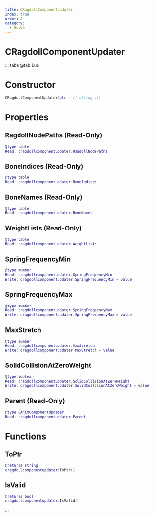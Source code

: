 ```yaml
---
title: CRagdollComponentUpdater
index: true
order: 2
category:
  - Guide
---
```


# CRagdollComponentUpdater

::: tabs
@tab Lua
# Constructor
```lua
CRagdollComponentUpdater(ptr --[[ string ]])
```
# Properties
## RagdollNodePaths (Read-Only)
```lua
@type table
Read: cragdollcomponentupdater.RagdollNodePaths
```
## BoneIndices (Read-Only)
```lua
@type table
Read: cragdollcomponentupdater.BoneIndices
```
## BoneNames (Read-Only)
```lua
@type table
Read: cragdollcomponentupdater.BoneNames
```
## WeightLists (Read-Only)
```lua
@type table
Read: cragdollcomponentupdater.WeightLists
```
## SpringFrequencyMin 
```lua
@type number
Read: cragdollcomponentupdater.SpringFrequencyMin
Write: cragdollcomponentupdater.SpringFrequencyMin = value
```
## SpringFrequencyMax 
```lua
@type number
Read: cragdollcomponentupdater.SpringFrequencyMax
Write: cragdollcomponentupdater.SpringFrequencyMax = value
```
## MaxStretch 
```lua
@type number
Read: cragdollcomponentupdater.MaxStretch
Write: cragdollcomponentupdater.MaxStretch = value
```
## SolidCollisionAtZeroWeight 
```lua
@type boolean
Read: cragdollcomponentupdater.SolidCollisionAtZeroWeight
Write: cragdollcomponentupdater.SolidCollisionAtZeroWeight = value
```
## Parent (Read-Only)
```lua
@type CAnimComponentUpdater
Read: cragdollcomponentupdater.Parent
```
# Functions
## ToPtr
```lua
@returns string
cragdollcomponentupdater:ToPtr()
```
## IsValid
```lua
@returns bool
cragdollcomponentupdater:IsValid()
```

:::